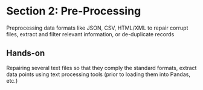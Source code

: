 # Section 2: Pre-Processing

Preprocessing data formats like JSON, CSV, HTML/XML to repair
 corrupt files, extract and filter relevant information,
 or de-duplicate records

## Hands-on

Repairing several text files so that they comply the standard formats, extract data points using text processing tools (prior to loading them into Pandas, etc.)
